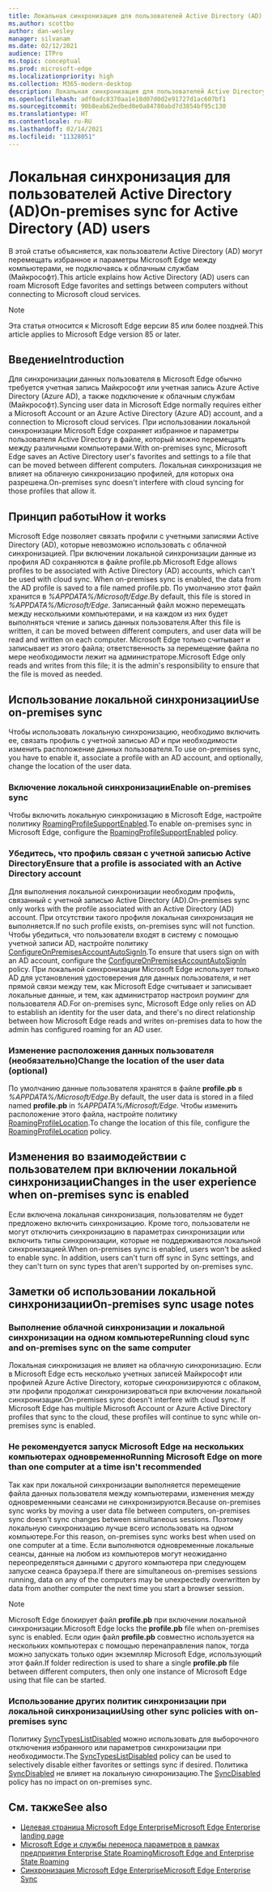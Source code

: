 ```yaml
---
title: Локальная синхронизация для пользователей Active Directory (AD)
ms.author: scottbo
author: dan-wesley
manager: silvanam
ms.date: 02/12/2021
audience: ITPro
ms.topic: conceptual
ms.prod: microsoft-edge
ms.localizationpriority: high
ms.collection: M365-modern-desktop
description: Локальная синхронизация для пользователей Active Directory (AD)
ms.openlocfilehash: adf0adc8370aa1e18d07d0d2e91727d1ac607bf1
ms.sourcegitcommit: 90b8eab62edbed0e0a84780abd7d3854bf95c130
ms.translationtype: HT
ms.contentlocale: ru-RU
ms.lasthandoff: 02/14/2021
ms.locfileid: "11328051"
---
```

# <span data-ttu-id="86dd3-103">Локальная синхронизация для пользователей Active Directory (AD)</span><span class="sxs-lookup"><span data-stu-id="86dd3-103">On-premises sync for Active Directory (AD) users</span></span>

<span data-ttu-id="86dd3-104">В этой статье объясняется, как пользователи Active Directory (AD) могут перемещать избранное и параметры Microsoft Edge между компьютерами, не подключаясь к облачным службам (Майкрософт).</span><span class="sxs-lookup"><span data-stu-id="86dd3-104">This article explains how Active Directory (AD) users can roam Microsoft Edge favorites and settings between computers without connecting to Microsoft cloud services.</span></span>

> [!NOTE]
> <span data-ttu-id="86dd3-105">Эта статья относится к Microsoft Edge версии 85 или более поздней.</span><span class="sxs-lookup"><span data-stu-id="86dd3-105">This article applies to Microsoft Edge version 85 or later.</span></span>

## <span data-ttu-id="86dd3-106">Введение</span><span class="sxs-lookup"><span data-stu-id="86dd3-106">Introduction</span></span>

<span data-ttu-id="86dd3-107">Для синхронизации данных пользователя в Microsoft Edge обычно требуется учетная запись Майкрософт или учетная запись Azure Active Directory (Azure AD), а также подключение к облачным службам (Майкрософт).</span><span class="sxs-lookup"><span data-stu-id="86dd3-107">Syncing user data in Microsoft Edge normally requires either a Microsoft Account or an Azure Active Directory (Azure AD) account, and a connection to Microsoft cloud services.</span></span> <span data-ttu-id="86dd3-108">При использовании локальной синхронизации Microsoft Edge сохраняет избранное и параметры пользователя Active Directory в файле, который можно перемещать между различными компьютерами.</span><span class="sxs-lookup"><span data-stu-id="86dd3-108">With on-premises sync, Microsoft Edge saves an Active Directory user's favorites and settings to a file that can be moved between different computers.</span></span> <span data-ttu-id="86dd3-109">Локальная синхронизация не влияет на облачную синхронизацию профилей, для которых она разрешена.</span><span class="sxs-lookup"><span data-stu-id="86dd3-109">On-premises sync doesn't interfere with cloud syncing for those profiles that allow it.</span></span>

## <span data-ttu-id="86dd3-110">Принцип работы</span><span class="sxs-lookup"><span data-stu-id="86dd3-110">How it works</span></span>

<span data-ttu-id="86dd3-111">Microsoft Edge позволяет связать профили с учетными записями Active Directory (AD), которые невозможно использовать с облачной синхронизацией. При включении локальной синхронизации данные из профиля AD сохраняются в файле profile.pb.</span><span class="sxs-lookup"><span data-stu-id="86dd3-111">Microsoft Edge allows profiles to be associated with Active Directory (AD) accounts, which can't be used with cloud sync. When on-premises sync is enabled, the data from the AD profile is saved to a file named profile.pb.</span></span> <span data-ttu-id="86dd3-112">По умолчанию этот файл хранится в *%APPDATA%/Microsoft/Edge*.</span><span class="sxs-lookup"><span data-stu-id="86dd3-112">By default, this file is stored in *%APPDATA%/Microsoft/Edge*.</span></span> <span data-ttu-id="86dd3-113">Записанный файл можно перемещать между несколькими компьютерами, и на каждом из них будет выполняться чтение и запись данных пользователя.</span><span class="sxs-lookup"><span data-stu-id="86dd3-113">After this file is written, it can be moved between different computers, and user data will be read and written on each computer.</span></span> <span data-ttu-id="86dd3-114">Microsoft Edge только считывает и записывает из этого файла; ответственность за перемещение файла по мере необходимости лежит на администраторе.</span><span class="sxs-lookup"><span data-stu-id="86dd3-114">Microsoft Edge only reads and writes from this file; it is the admin's responsibility to ensure that the file is moved as needed.</span></span>

## <span data-ttu-id="86dd3-115">Использование локальной синхронизации</span><span class="sxs-lookup"><span data-stu-id="86dd3-115">Use on-premises sync</span></span>

<span data-ttu-id="86dd3-116">Чтобы использовать локальную синхронизацию, необходимо включить ее, связать профиль с учетной записью AD и при необходимости изменить расположение данных пользователя.</span><span class="sxs-lookup"><span data-stu-id="86dd3-116">To use on-premises sync, you have to enable it, associate a profile with an AD account, and optionally, change the location of the user data.</span></span>

### <span data-ttu-id="86dd3-117">Включение локальной синхронизации</span><span class="sxs-lookup"><span data-stu-id="86dd3-117">Enable on-premises sync</span></span>

<span data-ttu-id="86dd3-118">Чтобы включить локальную синхронизацию в Microsoft Edge, настройте политику [RoamingProfileSupportEnabled](https://docs.microsoft.com/DeployEdge/microsoft-edge-policies#roamingprofilesupportenabled).</span><span class="sxs-lookup"><span data-stu-id="86dd3-118">To enable on-premises sync in Microsoft Edge, configure the [RoamingProfileSupportEnabled](https://docs.microsoft.com/DeployEdge/microsoft-edge-policies#roamingprofilesupportenabled) policy.</span></span>

### <span data-ttu-id="86dd3-119">Убедитесь, что профиль связан с учетной записью Active Directory</span><span class="sxs-lookup"><span data-stu-id="86dd3-119">Ensure that a profile is associated with an Active Directory account</span></span>

<span data-ttu-id="86dd3-120">Для выполнения локальной синхронизации необходим профиль, связанный с учетной записью Active Directory (AD).</span><span class="sxs-lookup"><span data-stu-id="86dd3-120">On-premises sync only works with the profile associated with an Active Directory (AD) account.</span></span> <span data-ttu-id="86dd3-121">При отсутствии такого профиля локальная синхронизация не выполняется.</span><span class="sxs-lookup"><span data-stu-id="86dd3-121">If no such profile exists, on-premises sync will not function.</span></span> <span data-ttu-id="86dd3-122">Чтобы убедиться, что пользователи входят в систему с помощью учетной записи AD, настройте политику [ConfigureOnPremisesAccountAutoSignIn](https://docs.microsoft.com/DeployEdge/microsoft-edge-policies#configureonpremisesaccountautosignin).</span><span class="sxs-lookup"><span data-stu-id="86dd3-122">To ensure that users sign on with an AD account, configure the [ConfigureOnPremisesAccountAutoSignIn](https://docs.microsoft.com/DeployEdge/microsoft-edge-policies#configureonpremisesaccountautosignin) policy.</span></span> <span data-ttu-id="86dd3-123">При локальной синхронизации Microsoft Edge использует только AD для установления удостоверения для данных пользователя, и нет прямой связи между тем, как Microsoft Edge считывает и записывает локальные данные, и тем, как администратор настроил роуминг для пользователя AD.</span><span class="sxs-lookup"><span data-stu-id="86dd3-123">For on-premises sync, Microsoft Edge only relies on AD to establish an identity for the user data, and there's no direct relationship between how Microsoft Edge reads and writes on-premises data to how the admin has configured roaming for an AD user.</span></span>

### <span data-ttu-id="86dd3-124">Изменение расположения данных пользователя (необязательно)</span><span class="sxs-lookup"><span data-stu-id="86dd3-124">Change the location of the user data (optional)</span></span>

<span data-ttu-id="86dd3-125">По умолчанию данные пользователя хранятся в файле **profile.pb** в *%APPDATA%/Microsoft/Edge*.</span><span class="sxs-lookup"><span data-stu-id="86dd3-125">By default, the user data is stored in a filed named **profile.pb** in *%APPDATA%/Microsoft/Edge*.</span></span> <span data-ttu-id="86dd3-126">Чтобы изменить расположение этого файла, настройте политику [RoamingProfileLocation](https://docs.microsoft.com/DeployEdge/microsoft-edge-policies#roamingprofilelocation).</span><span class="sxs-lookup"><span data-stu-id="86dd3-126">To change the location of this file, configure the [RoamingProfileLocation](https://docs.microsoft.com/DeployEdge/microsoft-edge-policies#roamingprofilelocation) policy.</span></span>

## <span data-ttu-id="86dd3-127">Изменения во взаимодействии с пользователем при включении локальной синхронизации</span><span class="sxs-lookup"><span data-stu-id="86dd3-127">Changes in the user experience when on-premises sync is enabled</span></span>

<span data-ttu-id="86dd3-128">Если включена локальная синхронизация, пользователям не будет предложено включить синхронизацию. Кроме того, пользователи не могут отключить синхронизацию в параметрах синхронизации или включить типы синхронизации, которые не поддерживаются локальной синхронизацией.</span><span class="sxs-lookup"><span data-stu-id="86dd3-128">When on-premises sync is enabled, users won't be asked to enable sync. In addition, users can't turn off sync in Sync settings, and they can't turn on sync types that aren't supported by on-premises sync.</span></span>

## <span data-ttu-id="86dd3-129">Заметки об использовании локальной синхронизации</span><span class="sxs-lookup"><span data-stu-id="86dd3-129">On-premises sync usage notes</span></span>

### <span data-ttu-id="86dd3-130">Выполнение облачной синхронизации и локальной синхронизации на одном компьютере</span><span class="sxs-lookup"><span data-stu-id="86dd3-130">Running cloud sync and on-premises sync on the same computer</span></span>

<span data-ttu-id="86dd3-131">Локальная синхронизация не влияет на облачную синхронизацию. Если в Microsoft Edge есть несколько учетных записей Майкрософт или профилей Azure Active Directory, которые синхронизируются с облаком, эти профили продолжат синхронизироваться при включении локальной синхронизации.</span><span class="sxs-lookup"><span data-stu-id="86dd3-131">On-premises sync doesn't interfere with cloud sync. If Microsoft Edge has multiple Microsoft Account or Azure Active Directory profiles that sync to the cloud, these profiles will continue to sync while on-premises sync is enabled.</span></span>

### <span data-ttu-id="86dd3-132">Не рекомендуется запуск Microsoft Edge на нескольких компьютерах одновременно</span><span class="sxs-lookup"><span data-stu-id="86dd3-132">Running Microsoft Edge on more than one computer at a time isn't recommended</span></span>

<span data-ttu-id="86dd3-133">Так как при локальной синхронизации выполняется перемещение файла данных пользователя между компьютерами, изменения между одновременными сеансами не синхронизируются.</span><span class="sxs-lookup"><span data-stu-id="86dd3-133">Because on-premises sync works by moving a user data file between computers, on-premises sync doesn't sync changes between simultaneous sessions.</span></span> <span data-ttu-id="86dd3-134">Поэтому локальную синхронизацию лучше всего использовать на одном компьютере.</span><span class="sxs-lookup"><span data-stu-id="86dd3-134">For this reason, on-premises sync works best when used on one computer at a time.</span></span> <span data-ttu-id="86dd3-135">Если выполняются одновременные локальные сеансы, данные на любом из компьютеров могут неожиданно переопределяться данными с другого компьютера при следующем запуске сеанса браузера.</span><span class="sxs-lookup"><span data-stu-id="86dd3-135">If there are simultaneous on-premises sessions running, data on any of the computers may be unexpectedly overwritten by data from another computer the next time you start a browser session.</span></span>

> [!NOTE]
> <span data-ttu-id="86dd3-136">Microsoft Edge блокирует файл **profile.pb** при включении локальной синхронизации.</span><span class="sxs-lookup"><span data-stu-id="86dd3-136">Microsoft Edge locks the **profile.pb** file when on-premises sync is enabled.</span></span> <span data-ttu-id="86dd3-137">Если один файл **profile.pb** совместно используется на нескольких компьютерах с помощью перенаправления папок, тогда можно запускать только один экземпляр Microsoft Edge, использующий этот файл.</span><span class="sxs-lookup"><span data-stu-id="86dd3-137">If folder redirection is used to share a single **profile.pb** file between different computers, then only one instance of Microsoft Edge using that file can be started.</span></span>

### <span data-ttu-id="86dd3-138">Использование других политик синхронизации при локальной синхронизации</span><span class="sxs-lookup"><span data-stu-id="86dd3-138">Using other sync policies with on-premises sync</span></span>

<span data-ttu-id="86dd3-139">Политику [SyncTypesListDisabled](https://docs.microsoft.com/DeployEdge/microsoft-edge-policies#synctypeslistdisabled) можно использовать для выборочного отключения избранного или параметров синхронизации при необходимости.</span><span class="sxs-lookup"><span data-stu-id="86dd3-139">The [SyncTypesListDisabled](https://docs.microsoft.com/DeployEdge/microsoft-edge-policies#synctypeslistdisabled) policy can be used to selectively disable either favorites or settings sync if desired.</span></span> <span data-ttu-id="86dd3-140">Политика [SyncDisabled](https://docs.microsoft.com/DeployEdge/microsoft-edge-policies#syncdisabled) не влияет на локальную синхронизацию.</span><span class="sxs-lookup"><span data-stu-id="86dd3-140">The [SyncDisabled](https://docs.microsoft.com/DeployEdge/microsoft-edge-policies#syncdisabled) policy has no impact on on-premises sync.</span></span>

## <span data-ttu-id="86dd3-141">См. также</span><span class="sxs-lookup"><span data-stu-id="86dd3-141">See also</span></span>

- [<span data-ttu-id="86dd3-142">Целевая страница Microsoft Edge Enterprise</span><span class="sxs-lookup"><span data-stu-id="86dd3-142">Microsoft Edge Enterprise landing page</span></span>](https://aka.ms/EdgeEnterprise)
- [<span data-ttu-id="86dd3-143">Microsoft Edge и службы переноса параметров в рамках предприятия Enterprise State Roaming</span><span class="sxs-lookup"><span data-stu-id="86dd3-143">Microsoft Edge and Enterprise State Roaming</span></span>](microsoft-edge-enterprise-state-roaming.md)
- [<span data-ttu-id="86dd3-144">Синхронизация Microsoft Edge Enterprise</span><span class="sxs-lookup"><span data-stu-id="86dd3-144">Microsoft Edge Enterprise Sync</span></span>](microsoft-edge-enterprise-sync.md)
